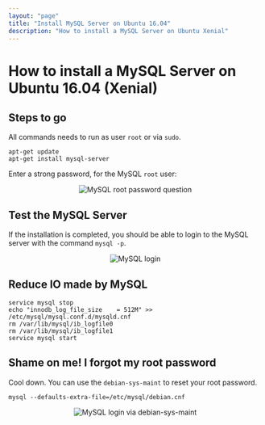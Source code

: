 ```yaml
---
layout: "page"
title: "Install MySQL Server on Ubuntu 16.04"
description: "How to install a MySQL Server on Ubuntu Xenial"
---
```

# How to install a MySQL Server on Ubuntu 16.04 (Xenial)

## Steps to go
All commands needs to run as user `root` or via `sudo`.
````nohighlight
apt-get update
apt-get install mysql-server
````

Enter a strong password, for the MySQL `root` user:
<div class="jumbotron jumbotron-black">
    <div class="container">
        <p>
            <center>
                <img src="{{ site.url }}/assets/img/tutorials/mysql_password.png" class="img-responsive" alt="MySQL root password question"/>
            </center>
        </p>
    </div>
</div>

## Test the MySQL Server
If the installation is completed, you should be able to login to the MySQL server
with the command `mysql -p`.
<div class="jumbotron jumbotron-black">
    <div class="container">
        <p>
            <center>
                <img src="{{ site.url }}/assets/img/tutorials/mysql_root_login.png" class="img-responsive" alt="MySQL login"/>
            </center>
        </p>
    </div>
</div>

## Reduce IO made by MySQL
````nohighlight
service mysql stop
echo "innodb_log_file_size    = 512M" >> /etc/mysql/mysql.conf.d/mysqld.cnf
rm /var/lib/mysql/ib_logfile0
rm /var/lib/mysql/ib_logfile1
service mysql start
````

## Shame on me! I forgot my root password
Cool down. You can use the `debian-sys-maint` to reset your root password.
````nohighlight
mysql --defaults-extra-file=/etc/mysql/debian.cnf
````
<div class="jumbotron jumbotron-black">
    <div class="container">
        <p>
            <center>
                <img src="{{ site.url }}/assets/img/tutorials/mysql_debian_sysmaint.png" class="img-responsive" alt="MySQL login via debian-sys-maint"/>
            </center>
        </p>
    </div>
</div>
